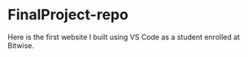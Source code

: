 # FinalProject-repo
Here is the first website I built using VS Code as a student enrolled at Bitwise.
